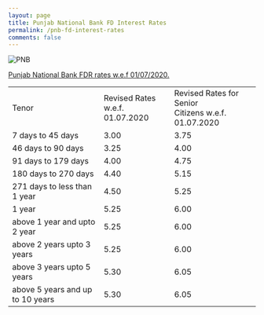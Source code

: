 ```yaml
---
layout: page
title: Punjab National Bank FD Interest Rates
permalink: /pnb-fd-interest-rates
comments: false
---
```


  
<img src="https://www.pnbindia.in/images/logo.jpg" alt="PNB">


<u>Punjab National Bank FDR rates w.e.f 01/07/2020.</u>

<div>
<table class="flat-table">
<tbody>
<tr>
<td colspan="2">Tenor</td>
<td colspan="2">Revised Rates w.e.f. <br/>01.07.2020</td>
<td colspan="2">Revised Rates for Senior <br/>Citizens w.e.f. 01.07.2020</td>
</tr>
<tr>
<td colspan="2">7 days to 45 days</td>
<td colspan="2">3.00</td>
<td colspan="2">3.75</td>
</tr>
<tr>
<td colspan="2">46 days to 90 days</td>
<td colspan="2">3.25</td>
<td colspan="2">4.00</td>
</tr>
<tr>
<td colspan="2">91 days to 179 days</td>
<td colspan="2">4.00</td>
<td colspan="2">4.75</td>
</tr>
<tr>
<td colspan="2">180 days to 270 days</td>
<td colspan="2">4.40</td>
<td colspan="2">5.15</td>
</tr>
<tr>
<td colspan="2">271 days to less than 1 year</td>
<td colspan="2">4.50</td>
<td colspan="2">5.25</td>
</tr>
<tr>
<td colspan="2">1 year</td>
<td colspan="2">5.25</td>
<td colspan="2">6.00</td>
</tr>
<tr>
<td colspan="2">above 1 year and upto 2 year</td>
<td colspan="2">5.25</td>
<td colspan="2">6.00</td>
</tr>
<tr>
<td colspan="2">above 2 years upto 3 years</td>
<td colspan="2">5.25</td>
<td colspan="2">6.00</td>
</tr>
<tr>
<td colspan="2">above 3 years upto 5 years</td>
<td colspan="2">5.30</td>
<td colspan="2">6.05</td>
</tr>
<tr>
<td colspan="2">above 5 years and up to 10 years</td>
<td colspan="2">5.30</td>
<td colspan="2">6.05</td>
</tr>
</tbody>
</table>
</div>
